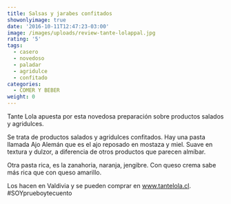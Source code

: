 ```yaml
---
title: Salsas y jarabes confitados
showonlyimage: true
date: '2016-10-11T12:47:23-03:00'
image: /images/uploads/review-tante-lolappal.jpg
rating: '5'
tags:
  - casero
  - novedoso
  - paladar
  - agridulce
  - confitado
categories:
  - COMER Y BEBER
weight: 0
---
```

Tante Lola apuesta por esta novedosa preparación sobre productos salados y agridulces. 

<!--more-->

Se trata de productos salados y agridulces confitados. Hay una pasta llamada Ajo Alemán que es el ajo reposado en mostaza y miel. Suave en textura y dulzor, a diferencia de otros productos que parecen almíbar. 

Otra pasta rica, es la zanahoria, naranja, jengibre. Con queso crema sabe más rica que con queso amarillo. 

Los hacen en Valdivia y se pueden comprar en www.tantelola.cl. #SOYprueboytecuento
